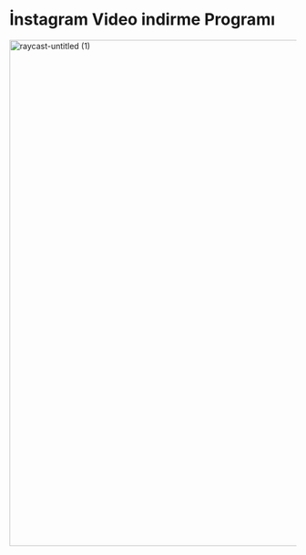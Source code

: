 # İnstagram Video indirme Programı
<img width="887" alt="raycast-untitled (1)" src="https://user-images.githubusercontent.com/36601746/206557959-65b35b23-8552-4cbe-a50f-5cc79bd8c4a7.png">
